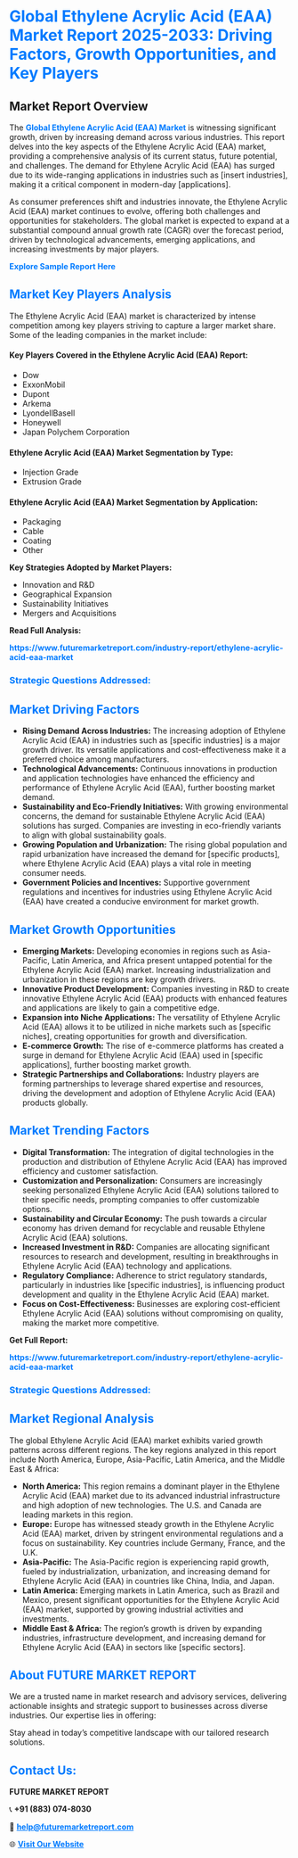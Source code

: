 <h1 style="color: #007BFF;">Global Ethylene Acrylic Acid (EAA) Market Report 2025-2033: Driving Factors, Growth Opportunities, and Key Players</h1>

<section id="overview">
<h2>Market Report Overview</h2>
<p>The <a href="https://www.futuremarketreport.com/industry-report/ethylene-acrylic-acid-eaa-market" style="color: #007BFF; text-decoration: none;"><strong>Global Ethylene Acrylic Acid (EAA) Market</strong></a> is witnessing significant growth, driven by increasing demand across various industries. This report delves into the key aspects of the Ethylene Acrylic Acid (EAA) market, providing a comprehensive analysis of its current status, future potential, and challenges. The demand for Ethylene Acrylic Acid (EAA) has surged due to its wide-ranging applications in industries such as [insert industries], making it a critical component in modern-day [applications].</p>
<p>As consumer preferences shift and industries innovate, the Ethylene Acrylic Acid (EAA) market continues to evolve, offering both challenges and opportunities for stakeholders. The global market is expected to expand at a substantial compound annual growth rate (CAGR) over the forecast period, driven by technological advancements, emerging applications, and increasing investments by major players.</p>
</section>

<section id="overview">
<p><a href="https://www.futuremarketreport.com/request-sample/reportId=40835" style="color: #007BFF; text-decoration: none;"><strong>Explore Sample Report Here</strong></a></p>
</section>

<section id="key-players">
<h2 style="color: #007BFF;">Market Key Players Analysis</h2>
<p>The Ethylene Acrylic Acid (EAA) market is characterized by intense competition among key players striving to capture a larger market share. Some of the leading companies in the market include:</p>
<h4>Key Players Covered in the Ethylene Acrylic Acid (EAA) Report:</h4>
<ul><li>Dow</li><li>ExxonMobil</li><li>Dupont</li><li>Arkema</li><li>LyondellBasell</li><li>Honeywell</li><li>Japan Polychem Corporation</li></ul>
<h4>Ethylene Acrylic Acid (EAA) Market Segmentation by Type:</h4>
<ul><li>Injection Grade</li><li>Extrusion Grade</li></ul>

<h4>Ethylene Acrylic Acid (EAA) Market Segmentation by Application:</h4>
<ul><li>Packaging</li><li>Cable</li><li>Coating</li><li>Other</li></ul>
<p><strong>Key Strategies Adopted by Market Players:</strong></p>
<ul>
<li>Innovation and R&D</li>
<li>Geographical Expansion</li>
<li>Sustainability Initiatives</li>
<li>Mergers and Acquisitions</li>
</ul>
</section>

<section>
<p><strong>Read Full Analysis: </strong></p><a href="https://www.futuremarketreport.com/industry-report/ethylene-acrylic-acid-eaa-market" style="color: #007BFF; text-decoration: none;"><strong>https://www.futuremarketreport.com/industry-report/ethylene-acrylic-acid-eaa-market</strong></a>
<h3 style="color: #007BFF;">Strategic Questions Addressed:</h3>
</section>

<section id="driving-factors">
<h2 style="color: #007BFF;">Market Driving Factors</h2>
<ul>
<li><strong>Rising Demand Across Industries:</strong> The increasing adoption of Ethylene Acrylic Acid (EAA) in industries such as [specific industries] is a major growth driver. Its versatile applications and cost-effectiveness make it a preferred choice among manufacturers.</li>
<li><strong>Technological Advancements:</strong> Continuous innovations in production and application technologies have enhanced the efficiency and performance of Ethylene Acrylic Acid (EAA), further boosting market demand.</li>
<li><strong>Sustainability and Eco-Friendly Initiatives:</strong> With growing environmental concerns, the demand for sustainable Ethylene Acrylic Acid (EAA) solutions has surged. Companies are investing in eco-friendly variants to align with global sustainability goals.</li>
<li><strong>Growing Population and Urbanization:</strong> The rising global population and rapid urbanization have increased the demand for [specific products], where Ethylene Acrylic Acid (EAA) plays a vital role in meeting consumer needs.</li>
<li><strong>Government Policies and Incentives:</strong> Supportive government regulations and incentives for industries using Ethylene Acrylic Acid (EAA) have created a conducive environment for market growth.</li>
</ul>
</section>

<section id="growth-opportunities">
<h2 style="color: #007BFF;">Market Growth Opportunities</h2>
<ul>
<li><strong>Emerging Markets:</strong> Developing economies in regions such as Asia-Pacific, Latin America, and Africa present untapped potential for the Ethylene Acrylic Acid (EAA) market. Increasing industrialization and urbanization in these regions are key growth drivers.</li>
<li><strong>Innovative Product Development:</strong> Companies investing in R&D to create innovative Ethylene Acrylic Acid (EAA) products with enhanced features and applications are likely to gain a competitive edge.</li>
<li><strong>Expansion into Niche Applications:</strong> The versatility of Ethylene Acrylic Acid (EAA) allows it to be utilized in niche markets such as [specific niches], creating opportunities for growth and diversification.</li>
<li><strong>E-commerce Growth:</strong> The rise of e-commerce platforms has created a surge in demand for Ethylene Acrylic Acid (EAA) used in [specific applications], further boosting market growth.</li>
<li><strong>Strategic Partnerships and Collaborations:</strong> Industry players are forming partnerships to leverage shared expertise and resources, driving the development and adoption of Ethylene Acrylic Acid (EAA) products globally.</li>
</ul>
</section>

<section id="trending-factors">
<h2 style="color: #007BFF;">Market Trending Factors</h2>
<ul>
<li><strong>Digital Transformation:</strong> The integration of digital technologies in the production and distribution of Ethylene Acrylic Acid (EAA) has improved efficiency and customer satisfaction.</li>
<li><strong>Customization and Personalization:</strong> Consumers are increasingly seeking personalized Ethylene Acrylic Acid (EAA) solutions tailored to their specific needs, prompting companies to offer customizable options.</li>
<li><strong>Sustainability and Circular Economy:</strong> The push towards a circular economy has driven demand for recyclable and reusable Ethylene Acrylic Acid (EAA) solutions.</li>
<li><strong>Increased Investment in R&D:</strong> Companies are allocating significant resources to research and development, resulting in breakthroughs in Ethylene Acrylic Acid (EAA) technology and applications.</li>
<li><strong>Regulatory Compliance:</strong> Adherence to strict regulatory standards, particularly in industries like [specific industries], is influencing product development and quality in the Ethylene Acrylic Acid (EAA) market.</li>
<li><strong>Focus on Cost-Effectiveness:</strong> Businesses are exploring cost-efficient Ethylene Acrylic Acid (EAA) solutions without compromising on quality, making the market more competitive.</li>
</ul>
</section>

<section>
<p><strong>Get Full Report: </strong></p><a href="https://www.futuremarketreport.com/industry-report/ethylene-acrylic-acid-eaa-market" style="color: #007BFF; text-decoration: none;"><strong>https://www.futuremarketreport.com/industry-report/ethylene-acrylic-acid-eaa-market</strong></a>
<h3 style="color: #007BFF;">Strategic Questions Addressed:</h3>
</section>


<section id="regional-analysis">
<h2 style="color: #007BFF;">Market Regional Analysis</h2>
<p>The global Ethylene Acrylic Acid (EAA) market exhibits varied growth patterns across different regions. The key regions analyzed in this report include North America, Europe, Asia-Pacific, Latin America, and the Middle East & Africa:</p>
<ul>
<li><strong>North America:</strong> This region remains a dominant player in the Ethylene Acrylic Acid (EAA) market due to its advanced industrial infrastructure and high adoption of new technologies. The U.S. and Canada are leading markets in this region.</li>
<li><strong>Europe:</strong> Europe has witnessed steady growth in the Ethylene Acrylic Acid (EAA) market, driven by stringent environmental regulations and a focus on sustainability. Key countries include Germany, France, and the U.K.</li>
<li><strong>Asia-Pacific:</strong> The Asia-Pacific region is experiencing rapid growth, fueled by industrialization, urbanization, and increasing demand for Ethylene Acrylic Acid (EAA) in countries like China, India, and Japan.</li>
<li><strong>Latin America:</strong> Emerging markets in Latin America, such as Brazil and Mexico, present significant opportunities for the Ethylene Acrylic Acid (EAA) market, supported by growing industrial activities and investments.</li>
<li><strong>Middle East & Africa:</strong> The region’s growth is driven by expanding industries, infrastructure development, and increasing demand for Ethylene Acrylic Acid (EAA) in sectors like [specific sectors].</li>
</ul>
</section>

<footer>
<h2 style="color: #007BFF;">About FUTURE MARKET REPORT</h2>
<p>We are a trusted name in market research and advisory services, delivering actionable insights and strategic support to businesses across diverse industries. Our expertise lies in offering:</p>

<p>Stay ahead in today’s competitive landscape with our tailored research solutions.</p>

<h2 style="color: #007BFF;">Contact Us:</h2>
<p><strong>FUTURE MARKET REPORT</strong></p>
<p>📞 <strong>+91 (883) 074-8030</strong></p>
<p>📧 <strong><a href="mailto:help@futuremarketreport.com" style="color: #007BFF;">help@futuremarketreport.com</a></strong></p>
<p>🌐 <strong><a href="https://www.futuremarketreport.com/" style="color: #007BFF;">Visit Our Website</a></strong></p>
</footer>